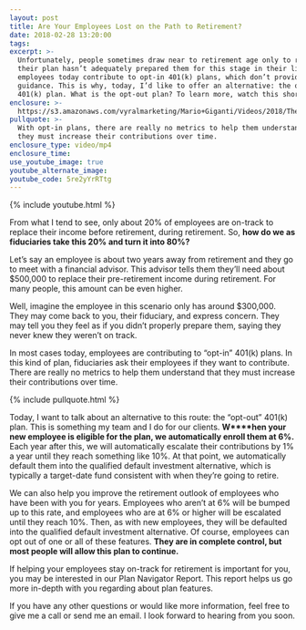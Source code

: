 ```yaml
---
layout: post
title: Are Your Employees Lost on the Path to Retirement?
date: 2018-02-28 13:20:00
tags:
excerpt: >-
  Unfortunately, people sometimes draw near to retirement age only to realize
  their plan hasn’t adequately prepared them for this stage in their life. Most
  employees today contribute to opt-in 401(k) plans, which don’t provide much
  guidance. This is why, today, I’d like to offer an alternative: the opt-out
  401(k) plan. What is the opt-out plan? To learn more, watch this short video.
enclosure: >-
  https://s3.amazonaws.com/vyralmarketing/Mario+Giganti/Videos/2018/The+Retirement+Bullseye+Advisor-+The+opt-out+401k+plan.mp4
pullquote: >-
  With opt-in plans, there are really no metrics to help them understand that
  they must increase their contributions over time.
enclosure_type: video/mp4
enclosure_time:
use_youtube_image: true
youtube_alternate_image:
youtube_code: 5re2yYrRTtg
---
```


{% include youtube.html %}

From what I tend to see, only about 20% of employees are on-track to replace their income before retirement, during retirement. So, **how do we as fiduciaries take this 20% and turn it into 80%?**

Let’s say an employee is about two years away from retirement and they go to meet with a financial advisor. This advisor tells them they’ll need about $500,000 to replace their pre-retirement income during retirement. For many people, this amount can be even higher.

Well, imagine the employee in this scenario only has around $300,000. They may come back to you, their fiduciary, and express concern. They may tell you they feel as if you didn’t properly prepare them, saying they never knew they weren’t on track.

In most cases today, employees are contributing to “opt-in” 401(k) plans. In this kind of plan, fiduciaries ask their employees if they want to contribute. There are really no metrics to help them understand that they must increase their contributions over time.

{% include pullquote.html %}

Today, I want to talk about an alternative to this route: the “opt-out” 401(k) plan. This is something my team and I do for our clients. **W****hen your new employee is eligible for the plan, we automatically enroll them at 6%.** Each year after this, we will automatically escalate their contributions by 1% a year until they reach something like 10%. At that point, we automatically default them into the qualified default investment alternative, which is typically a target-date fund consistent with when they’re going to retire.

We can also help you improve the retirement outlook of employees who have been with you for years. Employees who aren’t at 6% will be bumped up to this rate, and employees who are at 6% or higher will be escalated until they reach 10%. Then, as with new employees, they will be defaulted into the qualified default investment alternative. Of course, employees can opt out of one or all of these features. **They are in complete control, but most people will allow this plan to continue.**

If helping your employees stay on-track for retirement is important for you, you may be interested in our Plan Navigator Report. This report helps us go more in-depth with you regarding about plan features.

If you have any other questions or would like more information, feel free to give me a call or send me an email. I look forward to hearing from you soon.